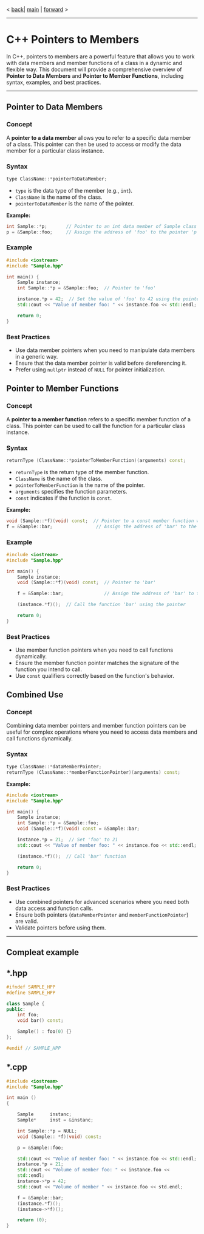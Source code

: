 < [back](cpp00_08_non_membe_non_attribute.md)| [main](/) | [forward](cpp00_00_lerning.md) >

---

# C++ Pointers to Members

In C++, pointers to members are a powerful feature that allows you to work with data members and member functions of a class in a dynamic and flexible way. This document will provide a comprehensive overview of **Pointer to Data Members** and **Pointer to Member Functions**, including syntax, examples, and best practices.

---

## Pointer to Data Members

### Concept

A **pointer to a data member** allows you to refer to a specific data member of a class. This pointer can then be used to access or modify the data member for a particular class instance.

### Syntax

```cpp
type ClassName::*pointerToDataMember;
```

- `type` is the data type of the member (e.g., `int`).
- `ClassName` is the name of the class.
- `pointerToDataMember` is the name of the pointer.

**Example:**

```cpp
int Sample::*p;       // Pointer to an int data member of Sample class
p = &Sample::foo;     // Assign the address of 'foo' to the pointer 'p'
```

### Example

```cpp
#include <iostream>
#include "Sample.hpp"

int main() {
    Sample instance;
    int Sample::*p = &Sample::foo;  // Pointer to 'foo'

    instance.*p = 42;  // Set the value of 'foo' to 42 using the pointer
    std::cout << "Value of member foo: " << instance.foo << std::endl;

    return 0;
}
```

### Best Practices

- Use data member pointers when you need to manipulate data members in a generic way.
- Ensure that the data member pointer is valid before dereferencing it.
- Prefer using `nullptr` instead of `NULL` for pointer initialization.

## Pointer to Member Functions

### Concept

A **pointer to a member function** refers to a specific member function of a class. This pointer can be used to call the function for a particular class instance.

### Syntax

```cpp
returnType (ClassName::*pointerToMemberFunction)(arguments) const;
```

- `returnType` is the return type of the member function.
- `ClassName` is the name of the class.
- `pointerToMemberFunction` is the name of the pointer.
- `arguments` specifies the function parameters.
- `const` indicates if the function is `const`.

**Example:**

```cpp
void (Sample::*f)(void) const;  // Pointer to a const member function with no arguments
f = &Sample::bar;                // Assign the address of 'bar' to the pointer 'f'
```

### Example

```cpp
#include <iostream>
#include "Sample.hpp"

int main() {
    Sample instance;
    void (Sample::*f)(void) const;  // Pointer to 'bar'

    f = &Sample::bar;               // Assign the address of 'bar' to the pointer

    (instance.*f)();  // Call the function 'bar' using the pointer

    return 0;
}
```
### Best Practices

- Use member function pointers when you need to call functions dynamically.
- Ensure the member function pointer matches the signature of the function you intend to call.
- Use `const` qualifiers correctly based on the function's behavior.

## Combined Use

### Concept

Combining data member pointers and member function pointers can be useful for complex operations where you need to access data members and call functions dynamically.

### Syntax

```cpp
type ClassName::*dataMemberPointer;
returnType (ClassName::*memberFunctionPointer)(arguments) const;
```

**Example:**

```cpp
#include <iostream>
#include "Sample.hpp"

int main() {
    Sample instance;
    int Sample::*p = &Sample::foo;
    void (Sample::*f)(void) const = &Sample::bar;

    instance.*p = 21;  // Set 'foo' to 21
    std::cout << "Value of member foo: " << instance.foo << std::endl;

    (instance.*f)();  // Call 'bar' function

    return 0;
}
```


### Best Practices

- Use combined pointers for advanced scenarios where you need both data access and function calls.
- Ensure both pointers (`dataMemberPointer` and `memberFunctionPointer`) are valid.
- Validate pointers before using them.



---
## Compleat example 

## *.hpp
```cpp
#ifndef SAMPLE_HPP
#define SAMPLE_HPP

class Sample {
public:
    int foo;
    void bar() const;

    Sample() : foo(0) {} 
};

#endif // SAMPLE_HPP
```
## *.cpp

```cpp
#include <iostream>
#include "Sample.hpp"

int main ()
{

	Sample 		instanc;
	Sample*		inst = &instanc; 

	int Sample::*p = NULL;
	void (Sample:: *f)(void) const; 

	p = &Sample::foo; 

	std::cout << "Volue of member foo: " << instance.foo << std::endl; 
	instance.*p = 21; 
	std::cout << "Volume of member foo: " << instance.foo << 
	std::endl;
	instance->*p = 42;
	std::cout << "Volume of member " << instance.foo << std.endl; 

	f = &Sample::bar; 
	(instance.*f)();
	(instance->*f)();

	return (0); 
}

```